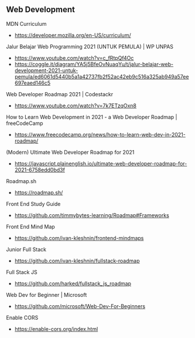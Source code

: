 
## Web Development

MDN Curriculum
- https://developer.mozilla.org/en-US/curriculum/

Jalur Belajar Web Programming 2021 (UNTUK PEMULA) | WP UNPAS
- https://www.youtube.com/watch?v=c_fRtpQf4Oc
- https://coggle.it/diagram/YA5j5BfeOvNuaqYu/t/jalur-belajar-web-development-2021-untuk-pemula/ed6061d5440b5a1a42737fb2f52ac42eb9c516a325ab949a57ee697eaed146c5

Web Developer Roadmap 2021 | Codestackr
- https://www.youtube.com/watch?v=7k7ETzqOxn8

How to Learn Web Development in 2021 - a Web Developer Roadmap | freeCodeCamp
- https://www.freecodecamp.org/news/how-to-learn-web-dev-in-2021-roadmap/

(Modern) Ultimate Web Developer Roadmap for 2021
- https://javascript.plainenglish.io/ultimate-web-developer-roadmap-for-2021-6758edd0bd3f

Roadmap.sh
- https://roadmap.sh/

Front End Study Guide
- https://github.com/timmybytes-learning/Roadmap#Frameworks

Front End Mind Map
- https://github.com/ivan-kleshnin/frontend-mindmaps

Junior Full Stack
- https://github.com/ivan-kleshnin/fullstack-roadmap

Full Stack JS
- https://github.com/harked/fullstack_js_roadmap


Web Dev for Beginner | Microsoft
- https://github.com/microsoft/Web-Dev-For-Beginners

Enable CORS
- https://enable-cors.org/index.html

